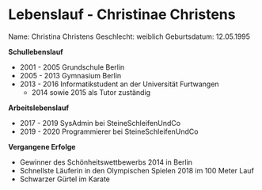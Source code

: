 # Lebenslauf - Christinae Christens

Name: Christina Christens
Geschlecht: weiblich
Geburtsdatum: 12.05.1995

**Schullebenslauf**
* 2001 - 2005 Grundschule Berlin
* 2005 - 2013 Gymnasium Berlin
* 2013 - 2016 Informatikstudent an der Universität Furtwangen
    * 2014 sowie 2015 als Tutor zuständig

**Arbeitslebenslauf**
* 2017 - 2019 SysAdmin bei SteineSchleifenUndCo
* 2019 - 2020 Programmierer bei SteineSchleifenUndCo

**Vergangene Erfolge**
* Gewinner des Schönheitswettbewerbs 2014 in Berlin
* Schnellste Läuferin in den Olympischen Spielen 2018 im 100 Meter Lauf
* Schwarzer Gürtel im Karate